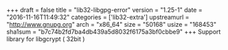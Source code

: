 +++
draft = false
title = "lib32-libgpg-error"
version = "1.25-1"
date = "2016-11-16T11:49:32"
categories = ['lib32-extra']
upstreamurl = "http://www.gnupg.org"
arch = "x86_64"
size = "50168"
usize = "168453"
sha1sum = "b7c74b2fd7ba4db439a5d8032f6175a3bf0cbbe9"
+++
Support library for libgcrypt ( 32bit )